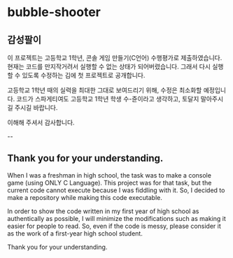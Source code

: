 # bubble-shooter

## 감성팔이
이 프로젝트는 고등학교 1학년, 콘솔 게임 만들기(C언어) 수행평가로 제출하였습니다.
현재는 코드를 만지작거려서 실행할 수 없는 상태가 되어버렸습니다.
그래서 다시 실행할 수 있도록 수정하는 김에 첫 프로젝트로 공개합니다.

고등학교 1학년 때의 실력을 최대한 그대로 보여드리기 위해, 수정은 최소화할 예정입니다.
코드가 스파게티여도 고등학교 1학년 학생 수-쥰이라고 생각하고, 토달지 말아주시길 주시길 바랍니다.

이해해 주셔서 감사합니다.

--

## Thank you for your understanding.
When I was a freshman in high school, the task was to make a console game (using ONLY C Language).
This project was for that task, but the current code cannot execute because I was fiddling with it.
So, I decided to make a repository while making this code executable.

In order to show the code written in my first year of high school as authentically as possible,
I will minimize the modifications such as making it easier for people to read.
So, even if the code is messy, please consider it as the work of a first-year high school student.

Thank you for your understanding.